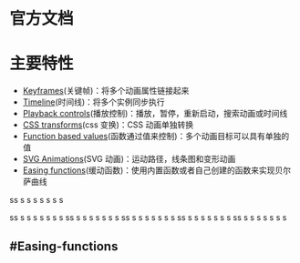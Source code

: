 # 官方文档

# 主要特性

- [Keyframes](#Keyframes)(关键帧)：将多个动画属性链接起来
- [Timeline](#Timeline)(时间线)：将多个实例同步执行
- [Playback controls](#Playback-controls)(播放控制)：播放，暂停，重新启动，搜索动画或时间线
- [CSS transforms](#CSS-transforms)(css 变换)：CSS 动画单独转换
- [Function based values](#Function-based-values)(函数通过值来控制)：多个动画目标可以具有单独的值
- [SVG Animations](#SVG-Animations)(SVG 动画)：运动路径，线条图和变形动画
- [Easing functions](#Easing-functions)(缓动函数)：使用内置函数或者自己创建的函数来实现贝尔萨曲线

ss
s
s
s
s
s
s
s

ss
s
s
s
s
s
s
s
ss
s
s
s
s
s
s
s
ss
s
s
s
s
s
s
s
ss
s
s
s
s
s
s
s
ss
s
s
s
s
s
s
s
## #Easing-functions
